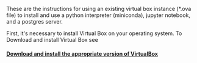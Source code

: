 These are the instructions for using an existing virtual box instance (*.ova file) to install and use a python interpreter (miniconda), jupyter notebook, and a postgres server.

First, it's necessary to install Virtual Box on your operating system.   To Download and install Virtual Box see

#### [Download and install the appropriate version of VirtualBox](https://www.virtualbox.org/wiki/Downloads)
